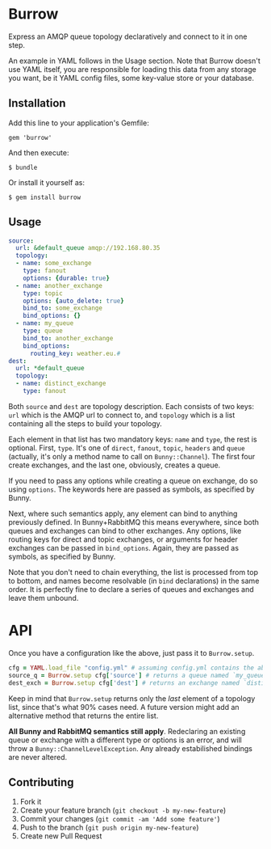 # Burrow

Express an AMQP queue topology declaratively and connect to it in one step.

An example in YAML follows in the Usage section. Note that Burrow doesn't use YAML itself, you are responsible for loading this data from any storage you want, be it YAML config files, some key-value store or your database.

## Installation

Add this line to your application's Gemfile:

    gem 'burrow'

And then execute:

    $ bundle

Or install it yourself as:

    $ gem install burrow

## Usage

```YAML
source:
  url: &default_queue amqp://192.168.80.35
  topology:
  - name: some_exchange
    type: fanout
    options: {durable: true}
  - name: another_exchange
    type: topic
    options: {auto_delete: true}
    bind_to: some_exchange
    bind_options: {}
  - name: my_queue
    type: queue
    bind_to: another_exchange
    bind_options:
      routing_key: weather.eu.#
dest:
  url: *default_queue
  topology:
  - name: distinct_exchange
    type: fanout
```

Both `source` and `dest` are topology description. Each consists of two keys: `url` which is the AMQP url to connect to, and `topology` which is a list containing all the steps to build your topology.

Each element in that list has two mandatory keys: `name` and `type`, the rest is optional. First, `type`. It's one of `direct`, `fanout`, `topic`, `headers` and `queue` (actually, it's only a method name to call on `Bunny::Channel`). The first four create exchanges, and the last one, obviously, creates a queue.

If you need to pass any options while creating a queue on exchange, do so using `options`. The keywords here are passed as symbols, as specified by Bunny.

Next, where such semantics apply, any element can bind to anything previously defined. In Bunny+RabbitMQ this means everywhere, since both queues and exchanges can bind to other exchanges. Any options, like routing keys for direct and topic exchanges, or arguments for header exchanges can be passed in `bind_options`. Again, they are passed as symbols, as specified by Bunny.

Note that you don't need to chain everything, the list is processed from top to bottom, and names become resolvable (in `bind` declarations) in the same order. It is perfectly fine to declare a series of queues and exchanges and leave them unbound.

# API

Once you have a configuration like the above, just pass it to `Burrow.setup`.

```ruby
cfg = YAML.load_file "config.yml" # assuming config.yml contains the above YAML code
source_q = Burrow.setup cfg['source'] # returns a queue named `my_queue`, after creating and binding all preceding objects
dest_exch = Burrow.setup cfg['dest'] # returns an exchange named `distinct_exchange`, not bound to anything
```

Keep in mind that `Burrow.setup` returns only the *last* element of a topology list, since that's what 90% cases need. A future version might add an alternative method that returns the entire list.

**All Bunny and RabbitMQ semantics still apply**. Redeclaring an existing queue or exchange with a different type or options is an error, and will throw a `Bunny::ChannelLevelException`. Any already estabilished bindings are never altered.


## Contributing

1. Fork it
2. Create your feature branch (`git checkout -b my-new-feature`)
3. Commit your changes (`git commit -am 'Add some feature'`)
4. Push to the branch (`git push origin my-new-feature`)
5. Create new Pull Request
